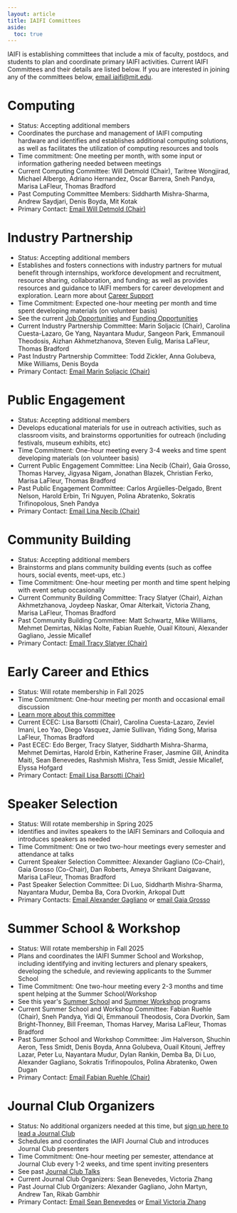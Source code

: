 ```yaml
---
layout: article
title: IAIFI Committees
aside:
  toc: true
---
```


IAIFI is establishing committees that include a mix of faculty, postdocs, and students to plan and coordinate primary IAIFI activities. Current IAIFI Committees and their details are listed below. If you are interested in joining any of the committees below, [email iaifi@mit.edu](mailto:iaifi@mit.edu).

# Computing
* Status: Accepting additional members
* Coordinates the purchase and management of IAIFI computing hardware and identifies and establishes additional computing solutions, as well as facilitates the utilization of computing resources and tools
* Time commitment: One meeting per month, with some input or information gathering needed between meetings
* Current Computing Committee: Will Detmold (Chair), Taritree Wongjirad, Michael Albergo, Adriano Hernandez, Oscar Barrera, Sneh Pandya, Marisa LaFleur, Thomas Bradford
* Past Computing Committee Members: Siddharth Mishra-Sharma, Andrew Saydjari, Denis Boyda, Mit Kotak
* Primary Contact: [Email Will Detmold (Chair)](mailto:wdetmold@mit.edu)

# Industry Partnership
* Status: Accepting additional members
* Establishes and fosters connections with industry partners for mutual benefit through internships, workforce development and recruitment, resource sharing, collaboration, and funding; as well as provides resources and guidance to IAIFI members for career development and exploration. Learn more about [Career Support](/career-support.html)
* Time Commitment: Expected one-hour meeting per month and time spent developing materials (on volunteer basis)
* See the current [Job Opportunities](/job-board.html) and [Funding Opportunities](/funding-opportunities.html)
* Current Industry Partnership Committee: Marin Soljacic (Chair), Carolina Cuesta-Lazaro, Ge Yang, Nayantara Mudur, Sangeon Park, Emmanouil Theodosis, Aizhan Akhmetzhanova, Steven Eulig, Marisa LaFleur, Thomas Bradford
* Past Industry Partnership Committee: Todd Zickler, Anna Golubeva, Mike Williams, Denis Boyda
* Primary Contact: [Email Marin Soljacic (Chair)](mailto:soljacic@mit.edu)

# Public Engagement
* Status: Accepting additional members
* Develops educational materials for use in outreach activities, such as classroom visits, and brainstorms opportunities for outreach (including festivals, museum exhibits, etc)
* Time Commitment: One-hour meeting every 3-4 weeks and time spent developing materials (on volunteer basis)
* Current Public Engagement Committee: Lina Necib (Chair), Gaia Grosso, Thomas Harvey, Jigyasa Nigam, Jonathan Blazek, Christian Ferko, Marisa LaFleur, Thomas Bradford
* Past Public Engagement Committee: Carlos Argüelles-Delgado, Brent Nelson, Harold Erbin, Tri Nguyen, Polina Abratenko, Sokratis Trifinopolous, Sneh Pandya
* Primary Contact: [Email Lina Necib (Chair)](mailto:lnecib@mit.edu)

# Community Building
* Status: Accepting additional members
* Brainstorms and plans community building events (such as coffee hours, social events, meet-ups, etc.)
* Time Commitment: One-hour meeting per month and time spent helping with event setup occasionally
* Current Community Building Committee: Tracy Slatyer (Chair), Aizhan Akhmetzhanova, Joydeep Naskar, Omar Alterkait, Victoria Zhang, Marisa LaFleur, Thomas Bradford
* Past Community Building Committee: Matt Schwartz, Mike Williams, Mehmet Demirtas, Niklas Nolte, Fabian Ruehle, Ouail Kitouni, Alexander Gagliano, Jessie Micallef
* Primary Contact: [Email Tracy Slatyer (Chair)](mailto:tslatyer@mit.edu)

# Early Career and Ethics
* Status: Will rotate membership in Fall 2025
* Time Commitment: One-hour meeting per month and occasional email discussion
* [Learn more about this committee](/ecec.html)
* Current ECEC: Lisa Barsotti (Chair), Carolina Cuesta-Lazaro, Zeviel Imani, Leo Yao, Diego Vasquez, Jamie Sullivan, Yiding Song, Marisa LaFleur, Thomas Bradford
* Past ECEC: Edo Berger, Tracy Slatyer, Siddharth Mishra-Sharma, Mehmet Demirtas, Harold Erbin, Katherine Fraser, Jasmine Gill, Anindita Maiti, Sean Benevedes, Rashmish Mishra, Tess Smidt, Jessie Micallef, Elyssa Hofgard
* Primary Contact: [Email Lisa Barsotti (Chair)](mailto:lisabar@mit.edu) 


# Speaker Selection 
* Status: Will rotate membership in Spring 2025
* Identifies and invites speakers to the IAIFI Seminars and Colloquia and introduces speakers as needed
* Time Commitment: One or two two-hour meetings every semester and attendance at talks
* Current Speaker Selection Committee: Alexander Gagliano (Co-Chair), Gaia Grosso (Co-Chair), Dan Roberts, Ameya Shrikant Daigavane, Marisa LaFleur, Thomas Bradford
* Past Speaker Selection Committee: Di Luo, Siddharth Mishra-Sharma, Nayantara Mudur, Demba Ba, Cora Dvorkin, Arkopal Dutt
* Primary Contacts: [Email Alexander Gagliano](mailto:gaglian2@mit.edu) or [email Gaia Grosso](mailto:gaiag795@mit.edu)

# Summer School & Workshop
* Status: Will rotate membership in Fall 2025
* Plans and coordinates the IAIFI Summer School and Workshop, including identifying and inviting lecturers and plenary speakers, developing the schedule, and reviewing applicants to the Summer School
* Time Commitment: One two-hour meeting every 2-3 months and time spent helping at the Summer School/Workshop
* See this year's [Summer School](/phd-summer-school.html) and [Summer Workshop](/summer-workshop.html) programs
* Current Summer School and Workshop Committee: Fabian Ruehle (Chair), Sneh Pandya, Yidi Qi, Emmanouil Theodosis, Cora Dvorkin, Sam Bright-Thonney, Bill Freeman, Thomas Harvey, Marisa LaFleur, Thomas Bradford
* Past Summer School and Workshop Committee: Jim Halverson, Shuchin Aeron, Tess Smidt, Denis Boyda, Anna Golubeva, Ouail Kitouni, Jeffrey Lazar, Peter Lu, Nayantara Mudur, Dylan Rankin, Demba Ba, Di Luo, Alexander Gagliano, Sokratis Trifinopoulos, Polina Abratenko, Owen Dugan
* Primary Contact: [Email Fabian Ruehle (Chair)](mailto:f.ruehle@northeastern.edu)

<!--
# Communications
* Status: Accepting new members
* Provide feedback on and contribute to both internal and external communications to enhance the reach and impact of IAIFI in both physics and AI communities.
* Time Commitment: One-hour meeting each month and time spent contributing to communications.
* Current Communications Committee: Pulkit Agrawal (Chair), Tracy Slatyer, Cari Cesarotti, Richard Li, Marisa LaFleur
* Past Communications Committee: Anna Golubeva
* Primary Contact: [Email Pulkit Agrawal (Chair)](mailto:pulkitag@mit.edu)

-->
# Journal Club Organizers
* Status: No additional organizers needed at this time, but [sign up here to lead a Journal Club](https://forms.gle/zfpT4QQdXg8tu6VB7)
* Schedules and coordinates the IAIFI Journal Club and introduces Journal Club presenters
* Time Commitment: One-hour meeting per semester, attendance at Journal Club every 1-2 weeks, and time spent inviting presenters
* See past [Journal Club Talks](/journal-club.html)
* Current Journal Club Organizers: Sean Benevedes, Victoria Zhang
* Past Journal Club Organizers: Alexander Gagliano, John Martyn, Andrew Tan, Rikab Gambhir
* Primary Contact: [Email Sean Benevedes](mailto:seanmb@mit.edu) or [Email Victoria Zhang](mailto:zhangv@mit.edu)


